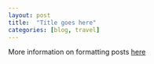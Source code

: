 ```yaml
---
layout: post
title:  "Title goes here"
categories: [blog, travel]
---
```


More information on formatting posts [here](https://jekyllrb.com/docs/posts/)
